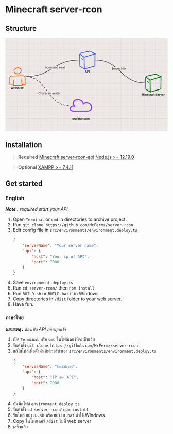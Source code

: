 # Minecraft server-rcon

## Structure
![alt text](/src/assets/api-structure.png)

## Installation
>**Required**
>[Minecraft server-rcon-api](https://github.com/MrFermz/server-rcon-api)
>[Node.js >= 12.19.0](https://nodejs.org/en/download/)

>**Optional**
>[XAMPP >= 7.4.11](https://www.apachefriends.org/)

## Get started
### English

_**Note :** required start your API._

1. Open `Terminal` or `cmd` in directories to archive project.
2. Run `git clone https://github.com/MrFermz/server-rcon`
3. Edit config file in `src/environments/environment.deploy.ts`
    ``` json
    {
        "serverName": "Your server name",
        "api": {
            "host": "Your ip of API",
            "port": 7000
        }
    }
4. Save `environment.deploy.ts`
5. Run `cd server-rcon/` then `npm install`
7. Run `BUILD.sh` or `BUILD.bat` if in Windows.
8. Copy directories in `/dist` folder to your web server.
9. Have fun.

### ภาษาไทย
_**หมายเหตุ :** ต้องเปิด API ก่อนทุกครั้ง_

1. เปิด `Terminal` หรือ `cmd` ในโฟล์เดอร์ที่จะเก็บเว็บ
2. รันคำสั่ง `git clone https://github.com/MrFermz/server-rcon`
3. แก้ไขไฟล์เพื่อตั้งค่าเซิฟเวอร์ตัวเอง `src/environments/environment.deploy.ts`
    ``` json
    {
        "serverName": "ชื่อเซิฟเวอร์",
        "api": {
            "host": "IP ของ API",
            "port": 7000
        }
    }
4. บันทึกไฟล์ `environment.deploy.ts`
5. รันคำสั่ง `cd server-rcon/` `npm install`
7. รันไฟล์ `BUILD.sh` หรือ `BUILD.bat` ถ้าใช้ Windows
8. Copy ในโฟลเดอร์ `/dist` ไปที่ web server
9. เสร็จแล้ว
